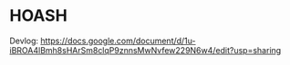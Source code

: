 # HOASH
Devlog: https://docs.google.com/document/d/1u-iBROA4lBmh8sHArSm8clqP9znnsMwNvfew229N6w4/edit?usp=sharing
